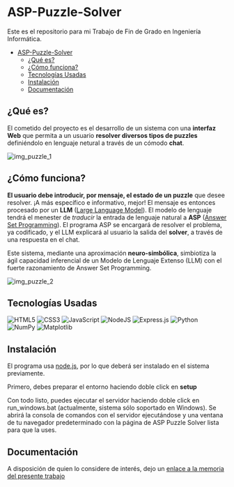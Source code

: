 # ASP-Puzzle-Solver

Este es el repositorio para mi Trabajo de Fin de Grado en Ingeniería Informática.  

- [ASP-Puzzle-Solver](#asp-puzzle-solver)
  * [¿Qué es?](#qué-es)
  * [¿Cómo funciona?](#cómo-funciona)
  * [Tecnologías Usadas](#tecnologías-usadas)
  * [Instalación](#instalación)
  * [Documentación](#documentación)


## ¿Qué es?
El cometido del proyecto es el desarrollo de un sistema con una **interfaz Web** que permita a un usuario **resolver diversos tipos de puzzles** definiéndolo en lenguaje netural a través de un cómodo **chat**.  

![img_puzzle_1](https://cdn.kometia-static.com/blog/2017/11/06182228/chatbots.jpg)  

## ¿Cómo funciona?

**El usuario debe introducir, por mensaje, el estado de un puzzle** que desee resolver. ¡A más específico e informativo, mejor! El mensaje es entonces procesado por un **LLM** ([Large Language Model](https://en.wikipedia.org/wiki/Large_language_model)). El modelo de lenguaje tendrá el menester de *traducir* la entrada de lenguaje natural a **ASP** ([Answer Set Programming](https://en.wikipedia.org/wiki/Answer_set_programming)). El programa ASP se encargará de resolver el problema, ya codificado, y el LLM explicará al usuario la salida del **solver**, a través de una respuesta en el chat.

Este sistema, mediante una aproximación **neuro-simbólica**, simbiotiza la ágil capacidad inferencial de un Modelo de Lenguaje Extenso (LLM) con el fuerte razonamiento de Answer Set Programming.  

![img_puzzle_2](https://cdn.reludi.com/media/post-images/types-of-puzzle-games.jpg)  

## Tecnologías Usadas
![HTML5](https://img.shields.io/badge/html5-%23E34F26.svg?style=for-the-badge&logo=html5&logoColor=white)
![CSS3](https://img.shields.io/badge/css3-%231572B6.svg?style=for-the-badge&logo=css3&logoColor=white)
![JavaScript](https://img.shields.io/badge/javascript-%23323330.svg?style=for-the-badge&logo=javascript&logoColor=%23F7DF1E)
![NodeJS](https://img.shields.io/badge/node.js-6DA55F?style=for-the-badge&logo=node.js&logoColor=white)
![Express.js](https://img.shields.io/badge/express.js-%23404d59.svg?style=for-the-badge&logo=express&logoColor=%2361DAFB)
![Python](https://img.shields.io/badge/python-3670A0?style=for-the-badge&logo=python&logoColor=ffdd54)
![NumPy](https://img.shields.io/badge/numpy-%23013243.svg?style=for-the-badge&logo=numpy&logoColor=white)
![Matplotlib](https://img.shields.io/badge/Matplotlib-%23ffffff.svg?style=for-the-badge&logo=Matplotlib&logoColor=black)

## Instalación

El programa usa [node.js](https://developer.ibm.com/tutorials/learn-nodejs-installing-node-nvm-and-vscode/), por lo que deberá ser instalado en el sistema previamente.

Primero, debes preparar el entorno haciendo doble click en **setup**

Con todo listo, puedes ejecutar el servidor haciendo doble click en run_windows.bat (actualmente, sistema sólo soportado en Windows).  Se abrirá la consola de comandos con el servidor ejecutándose y una ventana de tu navegador predeterminado con la página de ASP Puzzle Solver lista para que la uses.

## Documentación
A disposición de quien lo considere de interés, dejo un [enlace a la memoria del presente trabajo](Memoria.pdf)




